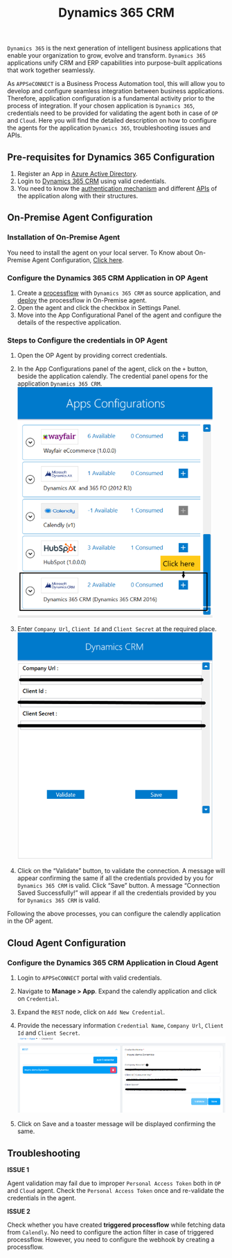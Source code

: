 ﻿---
title: "Dynamics 365 CRM"
toc: true
description: "Get to know about dynamics 365 crm credential validation and APIs"
keywords: "Pre-requisites for Dynamics 365 CRM Configuration, Configure the Dynamics 365 CRM Application in OP Agent, Configure the Dynamics 365 CRM Application in Cloud Agent"
tag: developers
category: "Connectors"
menus: 
    dynamicssolution: 
        icon: fa fa-gg
        weight: 1
        title: "Dynamics 365 CRM"
        identifier: dynamics365crm
---

`Dynamics 365` is the next generation of intelligent business applications that enable your organization to grow, 
evolve and transform. `Dynamics 365` applications unify CRM and ERP capabilities into purpose-built applications 
that work together seamlessly.  

As `APPSeCONNECT` is a Business Process Automation tool, this will allow you to develop and configure seamless integration between business applications. 
Therefore, application configuration is a fundamental activity prior to the process of integration. If your chosen application is 
`Dynamics 365`, credentials need to be provided for validating the agent both in case of `OP` and `Cloud`. Here you will find the detailed description on 
how to configure the agents for the application `Dynamics 365`, troubleshooting issues and APIs.  

## Pre-requisites for Dynamics 365 Configuration 

1) Register an App in [Azure Active Directory](https://portal.azure.com).    
2) Login to [Dynamics 365 CRM](https://dynamics.microsoft.com/en-in/) using valid credentials.   
3) You need to know the [authentication mechanism](https://docs.microsoft.com/en-us/power-apps/developer/data-platform/webapi/setup-postman-environment?view=dataverse-latest) and different [APIs](https://docs.microsoft.com/en-us/power-apps/developer/data-platform/webapi/reference/entitytypes?view=dataverse-latest&viewFallbackFrom=dynamics-ce-odata-9%3Fview%3Ddynamics-ce-odata-9) of the application along with their structures.    

## On-Premise Agent Configuration 

### Installation of On-Premise Agent

You need to install the agent on your local server. To Know about On-Premise Agent Configuration, [Click here](/deployment/Deployment-Configuration/#on-premise-agent-configuration). 

### Configure the Dynamics 365 CRM Application in OP Agent

1) Create a [processflow](/getting%20started/create-your-first-processflow/) with `Dynamics 365 CRM` as source application, and [deploy](/processflow/deploying-and-executing-processflow/) the processflow in On-Premise agent.  
2) Open the agent and click the checkbox in Settings Panel.  
3) Move into the App Configurational Panel of the agent and configure the details of the respective application. 

### Steps to Configure the credentials in OP Agent

1) Open the OP Agent by providing correct credentials.   
2) In the App Configurations panel of the agent, click on the `+` button, beside the application calendly. 
The credential panel opens for the application `Dynamics 365 CRM`.   
![dynamics365crm1](/staticfiles/connectors/media/application-connector/dynamics365crm1.png) 

3) Enter `Company Url`, `Client Id` and `Client Secret` at the required place. 
![dynamics365crm2](/staticfiles/connectors/media/application-connector/dynamics365crm2.png)

4) Click on the “Validate” button, to validate the connection. A message will appear confirming the same 
if all the credentials provided by you for `Dynamics 365 CRM` is valid. Click “Save” button. 
A message “Connection Saved Successfully!” will appear if all the credentials provided by you for `Dynamics 365 CRM` is valid.

Following the above processes, you can configure the calendly application in the OP agent. 

## Cloud Agent Configuration 

### Configure the Dynamics 365 CRM Application in Cloud Agent

1) Login to `APPSeCONNECT` portal with valid credentials.   

2) Navigate to **Manage > App**. Expand the calendly application and click on `Credential`. 

3) Expand the `REST` node, click on `Add New Credential`.  

4) Provide the necessary information `Credential Name`, `Company Url`, `Client Id` and `Client Secret`.  
![dynamics365crmcloud](/staticfiles/connectors/media/application-connector/dynamics365crmcloud.png)    

5) Click on Save and a toaster message will be displayed confirming the same. 

## Troubleshooting

**ISSUE 1** 

Agent validation may fail due to improper `Personal Access Token` both in `OP` and `Cloud` agent. 
Check the `Personal Access Token` once and re-validate the credentials in the agent. 

**ISSUE 2**

Check whether you have created **triggered processflow** while fetching data from `Calendly`. 
No need to configure the action filter in case of triggered processflow. However, you need to configure the webhook 
by creating a processflow. 
